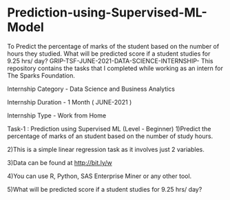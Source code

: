 # Prediction-using-Supervised-ML-Model
To Predict the percentage of marks of the student based on the number of hours they studied. What will be predicted score if a student studies for 9.25 hrs/ day?
GRIP-TSF-JUNE-2021-DATA-SCIENCE-INTERNSHIP-
This repository contains the tasks that I completed while working as an intern for The Sparks Foundation.

Internship Category - Data Science and Business Analytics

Internship Duration - 1 Month ( JUNE-2021 )

Internship Type - Work from Home

Task-1 : Prediction using Supervised ML (Level - Beginner)
1)Predict the percentage of marks of an student based on the number of study hours.

2)This is a simple linear regression task as it involves just 2 variables.

3)Data can be found at http://bit.ly/w

4)You can use R, Python, SAS Enterprise Miner or any other tool.

5)What will be predicted score if a student studies for 9.25 hrs/ day?
